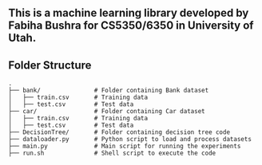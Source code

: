 ## This is a machine learning library developed by Fabiha Bushra for CS5350/6350 in University of Utah.

## Folder Structure
```plaintext
.
├── bank/               # Folder containing Bank dataset 
│   ├── train.csv       # Training data
│   ├── test.csv        # Test data
├── car/                # Folder containing Car dataset 
│   ├── train.csv       # Training data 
│   ├── test.csv        # Test data 
├── DecisionTree/       # Folder containing decision tree code
├── dataloader.py       # Python script to load and process datasets
├── main.py             # Main script for running the experiments
├── run.sh              # Shell script to execute the code

